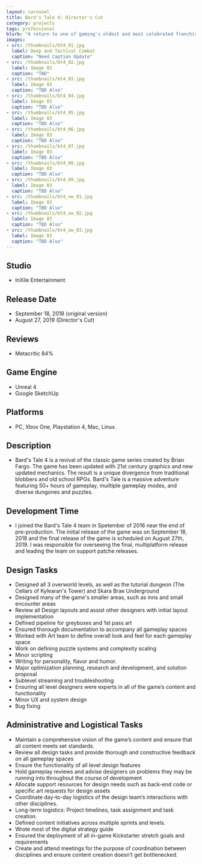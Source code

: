 ```yaml
---
layout: carousel
title: Bard's Tale 4: Director's Cut
category: projects
tags: professional
blurb: "A return to one of gaming's oldest and most celebrated franchises."
images:
- src: /thumbnails/bt4_01.jpg
  label: Deep and Tactical Combat
  caption: "Need Caption Update"
- src: /thumbnails/bt4_02.jpg
  label: Image 02
  caption: "TBD"
- src: /thumbnails/bt4_03.jpg
  label: Image 03
  caption: "TBD Also"
- src: /thumbnails/bt4_04.jpg
  label: Image 03
  caption: "TBD Also"
- src: /thumbnails/bt4_05.jpg
  label: Image 03
  caption: "TBD Also"
- src: /thumbnails/bt4_06.jpg
  label: Image 03
  caption: "TBD Also"
- src: /thumbnails/bt4_07.jpg
  label: Image 03
  caption: "TBD Also"
- src: /thumbnails/bt4_08.jpg
  label: Image 03
  caption: "TBD Also"
- src: /thumbnails/bt4_09.jpg
  label: Image 03
  caption: "TBD Also"
- src: /thumbnails/bt4_ow_01.jpg
  label: Image 03
  caption: "TBD Also"
- src: /thumbnails/bt4_ow_02.jpg
  label: Image 03
  caption: "TBD Also"
- src: /thumbnails/bt4_ow_03.jpg
  label: Image 03
  caption: "TBD Also"
---
```


## Studio
- InXile Entertainment

## Release Date
- September 18, 2018 (original version)
- August 27, 2019 (Director's Cut)

## Reviews
- Metacritic 84%

## Game Engine
- Unreal 4
- Google SketchUp

## Platforms
- PC, Xbox One, Playstation 4, Mac, Linux.

## Description
- Bard's Tale 4 is a revival of the classic game series created by Brian Fargo. The game has been updated with 21st century graphics and new updated mechanics. The result is a unique divergence from traditional blobbers and old school RPGs. Bard's Tale is a massive adventure featuring 50+ hours of gameplay, muiltiple gameplay modes, and diverse dungones and puzzles.

## Development Time
- I joined the Bard's Tale 4 team in Spetember of 2016 near the end of pre-production. The initial release of the game was on September 18, 2018 and the final release of the game is scheduled on August 27th, 2019. I was responsible for overseeing the final, multiplatform release and leading the team on support patche releases. 

## Design Tasks
- Designed all 3 overworld levels, as well as the tutorial dungeon (The Cellars of Kylearan's Tower) and Skara Brae Underground
- Designed many of the game's smaller areas, such as inns and small encounter areas
- Review all Design layouts and assist other designers with initial layout implementation
- Defined pipeline for greyboxes and 1st pass art
- Ensured thorough documentation to accompany all gameplay spaces
- Worked with Art team to define overall look and feel for each gameplay space
- Work on defining puzzle systems and complexity scaling
- Minor scripting
- Writing for personality, flavor and humor.
- Major optimization planning, research and development, and solution proposal
- Sublevel streaming and troubleshooting
- Ensuring all level designers were experts in all of the game’s content and functionality
- Minor UX and system design
- Bug fixing

## Administrative and Logistical Tasks
- Maintain a comprehensive vision of the game’s content and ensure that all content meets set standards.
- Review all design tasks and provide thorough and constructive feedback on all gameplay spaces
- Ensure the functionality of all level design features
- Hold gameplay reviews and advise designers on problems they may be running into throughout the course of development
- Allocate support resources for design needs such as back-end code or specific art requests for design assets
- Coordinate day-to-day logistics of the design team’s interactions with other disciplines.
- Long-term logistics: Project timelines, task assignment and task creation.
- Defined content initiatives across multiple sprints and levels.
- Wrote most of the digital strategy guide
- Ensured the deployment of all in-game Kickstarter stretch goals and requirements
- Create and attend meetings for the purpose of coordination between disciplines and ensure content creation doesn’t get bottlenecked.
